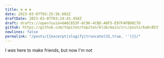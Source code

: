 ```yaml
---
title: ✼ ✼ ✼
date: 2023-03-07T03:25:56.602Z
draftDate: 2023-03-07T03:24:43.458Z
draft: drafts://open?uuid=6A6C853F-6C96-4CBD-A0F5-E97F4FB98C7D
github: https://github.com/tepiton/tepiton/blob/main/src/posts/6a6c853f-6c96-4cbd-a0f5-e97f4fb98c7d.md
newlines: false
permalink: "/posts/{{excerpt|slugify|truncate(32,true, '')}}/"
---
```

I _was_ here to make friends, but now I'm not
